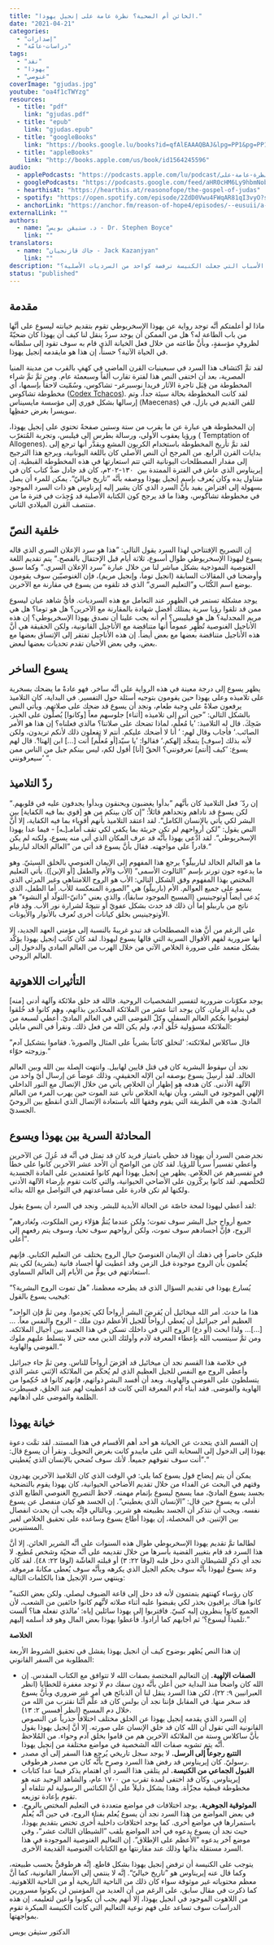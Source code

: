 ```yaml
---
title: "الخائن أم الضحية؟ نظرة عامة على إنجيل يهوذا."
date: "2021-04-21"
categories:
  - "إصدارات"
  - "دراسات-عامّة"
tags:
  - "نقد"
  - "يهوذا"
  - "غنوصي"
coverImage: "gjudas.jpg"
youtube: "oa4f1cTWYzg"
resources:
  - title: "pdf"
    link: "gjudas.pdf"
  - title: "epub"
    link: "gjudas.epub"
  - title: "googleBooks"
    link: "https://books.google.lu/books?id=qfAlEAAAQBAJ&lpg=PP1&pg=PP1#v=onepage&q&f=false"
  - title: "appleBooks"
    link: "http://books.apple.com/us/book/id1564245596"
audio:
  - applePodcasts: "https://podcasts.apple.com/lu/podcast/الكتابات-الغنوصية-٤-الخائن-أم-الضحية-نظرة-عامة-على/id1562187072?i=1000518055686"
  - googlePodcasts: "https://podcasts.google.com/feed/aHR0cHM6Ly9hbmNob3IuZm0vcy81MTVjMjljNC9wb2RjYXN0L3Jzcw/episode/NzdjYWExODctMDMzNi00OWQzLThkMTUtY2Y5OTBiMjFkNGJl?sa=X&ved=0CAUQkfYCahcKEwiQ-OPF-vDwAhUAAAAAHQAAAAAQCA"
  - hearthisAt: "https://hearthis.at/reasonofope/the-gospel-of-judas"
  - spotify: "https://open.spotify.com/episode/2ZdD0Vwu4FWqAR81qI3vyO?si=EiwiNODQTpSRQdQlyzPcUg"
  - anchorLink: "https://anchor.fm/reason-of-hope4/episodes/--eusuii/a-a58a7jp"
externalLink: ""
authors:
  - name: "د. ستيڤن بويس - Dr. Stephen Boyce"
    link: ""
translators:
  - name: "جاك قازنجيان - Jack Kazanjyan"
    link: ""
description: "ما هي القصة التي تقف وراء إنجيل يهوذا، وما هي الأسباب التي جعلت الكنيسة ترفضة كواحد من السرديات الأصلية؟"
status: "published"
---
```


## **مقدمة**

ماذا لو أعلمتكم أنَّه توجد رواية عن يهوذا الإسخريوطي تقوم بتقديم خيانته ليسوع على أنَّها من باب الطاعة له؟ هل من الممكن أن يوجد سردٌ ينقل لنا كيف أن يهوذا كان ضحيّةً لظروفٍ مؤسفةٍ، وبأنَّ طاعته من خلال فعل الخيانة الذي قام به سوف تقود إلى سلطانه في الحياة الآتية؟ حسناً، إن هذا هو مايقدمه إنجيل يهوذا.

لقد تمَّ اكتشاف هذا السرد في سبعينيات القرن الماضي في كهفٍ بالقرب من مدينة المنيا المصرية، بعد أن اختفى النص هذا لفترة تقارب ألفاً وسبعمئة عام. ومن ثمَّ تمَّ شراء المخطوطة من قِبَل تاجرة الآثار فريدا نوسبرغر- تشاكوس، وسُمّيت لاحقاً بإسمها، أي مخطوطة تشاكوس ([Codex Tchacos](https://web.archive.org/web/20160326191458/http://www.nationalgeographic.com/lostgospel/zips/The-Gospel-of-Judas.zip)). لقد كانت المخطوطة بحالة سيئة جداً، وتم إرسالها بشكل فوري إلى مؤسسة مايسيناس (Maecenas) للفن القديم في بازل، في سويسرا بغرض حفظِها.

إن المخطوطة هي عبارة عن ما يقرب من ستة وستين صفحةً تحتوي على إنجيل يهوذا، ورؤيا يعقوب الأولى، ورسالة بطرس إلى فيلبس، وتجربة المُتغرّب ( Temptation of Allogenes). لقد تمَّ تأريخ المخطوطة باستخدام الكربون المشع ويقدَّر أنها ترجع إلى بدايات القرن الرابع. من المرجح أن النص الأصلي كان باللغة اليونانية، ويرجع هذا الترجيح إلى مقدار المصطلحات اليونانية التي تتم استعارتها في هذه المخطوطة القبطية. إن إيريناوس الذي عاش في الفترة الممتدة بين  ١٣٠-٢٠٢م، كان قد جادل ضدَّ كتاب كان في متناول يده وكان يُعرف بإسم إنجيل يهوذا ووصفه بأنَّه ”تاريخ خياليّ“. يمكن للمرء أن يصل بسهولة إلى افتراضٍ يفيد بأنَّ السرد الذي كان يشير إليه إيرناوس هو ذات السرد الموجود في مخطوطة تشاكوس، وهذا ما قد يرجح كون الكتابة الأصلية قد وُجِدَت في فترة ما من منتصف القرن الميلادي الثاني.

## **خلفية النصّ**

إن التصريح الإفتتاحي لهذا السرد يقول التالي: ”هذا هو سرد الإعلان السري الذي قاله يسوع ليهوذا الإسخريوطي طوال أسبوع، ثلاثة أيام قبل الإحتفال بالفصح.“ يتم تقديم اللغة الغنوصية النموذجية بشكل مباشر لنا من خلال عبارة ”سرد الإعلان السري.“ وكما سبق وأوضحنا في المقالات السابقة (انجيل توما، وإنجيل مريم)، فإن الغنوصيّين سوف يقومون بوضع اسم الكُتّاب و”التعليم السري“ الذي قد تلقوه من يسوع في مقارنة مع الآخرين.

يوجد مشكلة تستمر في الظهور عند التعامل مع هذه السرديات. فأيُّ شاهد عيان ليسوع ممن قد تلقوا رؤيا سرية يمتلك أفضل شهادة بالمقارنة مع الآخرين؟ هل هو توما؟ هل هي مريم المجدلية؟ هل هو فيليبس؟ أم أنه يجب علينا أن نصدق يهوذا الإسخريوطي؟ إن هذه الأناجيل الغنوصية تُظْهِر عموماً أنها متناقضة مع الأناجيل القانونية، ولكن الحقيقة هي أنَّ هذه الأناجيل متناقضة بعضها مع بعض أيضاً. إن هذه الأناجيل تفتقر إلى الإتساق بعضها مع بعض، وفي بعض الأحيان تقدم تحديات بعضها لبعض.

## **يسوع الساخر**

يظهر يسوع إلى درجة معينة في هذه الرواية على أنَّه ساخر. فهو عادةً ما يضحك بسخرية على تلاميذه وعلى يهوذا حين يقومون بتوجيه أسئلة حول التفسير. في البداية، كان التلاميذ يرفعون صلاةً على وجبة طعام، ونجد أن يسوع قد ضحك على صلاتهم. ويأتي النص بالشكل التالي: ”حين أتى إلى تلاميذه \[أثناء\] جلوسهم معاً \[وكانوا\] يُصلّون على الخبز، ضَحِكَ. قال له التلاميذ: ’يا مُعلِّم، لماذا تضحك على صلاتنا؟ مالذي فعلناه؟ إن هذا هو الأمر الصائب.‘ فأجاب وقال لهم: ’ أنا لا أضحك عليكم. أنتم لا تفعلون ذلك لأنكم تريدون، ولكن لأنه بذلك \[سوف\] يتمجَّد إلهكم.‘ فقالوا: ’يا سيّد\[أو مُعلِّم\] أنت \[…\] ابن إلهنا!‘. قال لهم يسوع: ’كيف \[أنتم\] تعرفونني؟ الحقّ \[أنا\] أقول لكم، ليس بينكم جيل من الناس ممن سيعرفونني‘ “.

## **ردّ التلاميذ**

إن ردّ َ فعل التلاميذ كان بأنَّهم ”بدأوا يغضبون ويحنقون وبدأوا يجدفون عليه في قلوبهم.“ لكن يسوع قد ناداهم وتحداهم قائلاً: ”إن كان بينكم من هو \[قوي بما فيه الكفاية\] بين البشر لكي يأتي بالإنسان الكامل“. لقد اعتقد التلاميذ بأنهم أقوياء بما فيه الكفاية، إلا أنَّ النص يقول: ”لكن أرواحهم لم تكن جريئة بما يكفي لكي تقف أمامـ\[ـه\] - فيما عدا يهوذا الإسخريوطي“. لقد ادَّعى يهوذا بأنَّه قد عرف المكان الذي أتى منه يسوع، ولكنه لم يكن قادراً على مواجهته. فقال بأنَّ يسوع قد أتى من ”العالم الخالد لباربيلو.“

ما هو العالم الخالد لباربيلّو؟ يرجع هذا المفهوم إلى الإيمان الغنوصي بالخلق السيثيّ. وهو ما يدعوه جون تورنر بإسم ”الثالوث الأسمى“ (الأب والأم والطفل \[أو الإبن\]). يأتي التعليم المختص بهذا المفهوم وفق الشكل التالي: الأب هو الروح اللامتناهي وغير المرئي الذي يسمو على جميع العوالم. الأم (باربيلّو) هي ”الصورة المنعكسة للأب. أما الطفل، الذي يُدعى أيضاً أوتوجينيس (المسيح الموجود سابقاً)، والذي يعني ”ذاتيّ-التولّد أو النشوء“ هو ناتج من باربيلو إما أن ذلك قد حدث بشكل عفويّ أو نتيجةً لشرارة نور الأب. وقد قام الأوتوجينيس بخلق كيانات أُخرى تُعرف بالأنوار والأيونات.

على الرغم من أنَّ هذه المصطلحات قد تبدو غريبةً بالنسبة إلى مؤمني العهد الجديد، إلا أنها ضرورية لفهم الأقوال السرية التي قالها يسوع ليهوذا. لقد كان كاتب إنجيل يهوذا يؤكّد بشكل متعمد على ضرورة الخلاص الآتي من خلال الهرب من العالم المادي والدخول إلى العالم الروحي.

## **التأثيرات اللاهوتية**

يوجد مكوّنات ضرورية لتفسير الشخصيات الروحية. فالله قد خلق ملائكة وآلهة أدنى \[منه\] في بداية الزمان. كان يوجد اثنا عشر من الملائكة المحدّدين بذاتهم، وهم كانوا قد خُلقوا ليقوموا بحُكم العالم السفلي وكلّ الفوضى التي في العالم الماديّ. أُعطي لسبعة من الملائكة مسؤولية خَلْق آدم، ولم يكن الله من فعل ذلك. ونقرأ في النص مايلي:

”قال ساكلاس لملائكته: ’لنخلق كائناً بشرياً على المثال والصورة‘. فقاموا بتشكيل آدم وزوجته حوّاء.“

نجد أن سقوط البشرية كان في قتل قايين لهابيل. وانتهت الصلة بين الله وبين العالم الخالد. لقد أُرسِلَ يسوع بوصفه ابن الإله الحقيقي، وذلك عوضاً عن إرسال أيّ واحد من الآلهة الأدنى. كان هدفه هو إظهار أن الخلاص يأتي من خلال الإتصال مع النور الداخلي الإلهي الموجود في البشر، وبأن نهاية الخلاص تأتي عند الموت حين يهرب المرء من العالم الماديّ. هذه هي الطريقة التي يقوم وفقها الله باستعادة الإتصال الذي انقطع بين الروحيّ الجسديّ.

## **المحادثة السرية بين يهوذا ويسوع**

نجد ضمن السرد أن يهوذا قد حظي بامتياز فريد كان قد تمثل في أنَّه قد عُزِلَ عن الآخرين وأُعطي تفسيراً سرياً للرؤيا. لقد كان من الواضح أن الأحد عشر الآخرين كانوا على خطأ في تفسيرهم عن الخلاص. يظهر من إنجيل يهوذا أنهم كانوا مُعتمدين على المادة الجسدية لتُخلِّصهم. لقد كانوا يركّزون على الأضاحي الحيوانية، والتي كانت تقوم بإرضاء الآلهة الأدنى ولكنها لم تكن قادرة على مساعدتهم في التواصل مع الله بذاته.

لقد أعطي ليهوذا لمحة خاصّة عن الحالة الأبدية للبشر. ونجد في السرد أن يسوع يقول:

”جميع أرواح جيل البشر سوف تموت؛ ولكن عندما يُتمُّ هؤلاء زمن الملكوت، وتُغادرهم الروح، فإنَّ أجسادهم سوف تموت، ولكن أرواحهم سوف تحيا، وسوف يتم رفعهم إلى أعلى“.

فليكن حاضراً في ذهنك أن الإيمان الغنوصيّ حيال الروح يختلف عن التعليم الكتابي. فإنهم يُعلمون بأن الروح موجودة قبل الزمن وقد أعطيت لها أجساد فانية (بشرية) لكي يتم استعادتهم في يومٍّ من الأيام إلى العالم السماوي.

يُسارع يهوذا في تقديم السؤال الذي قد يطرحه معظمنا، ”هل تموت الروح البشرية؟“ فيجيب يسوع بالقول:

”هذا ما حدث. أمر الله ميخائيل أن يُقرِضَ البشر أرواحاً لكي يَخدِموا. ومن ثمَّ فإن الواحد العظيم أمر جبرائيل أن يُعطي أرواحاً للجيل الأعظم دون ملك - الروح والنفس معاً. …\[…\]… ولذا ابحث (أو دع) الروح التي في داخلك تسكن في هذا الجسد بين أجيال الملائكة. ومن ثمَّ سيتسبب الله بإعطاء المعرفة لآدم وأولئك الذين معه حتى لا يتسلط عليهم ملوك الفوضى والهاوية.“

في خلاصة هذا القسم نجد أن ميخائيل قد أقرَضَ أرواحاً للناس. ومن ثمَّ جاء جبرائيل وأعطى الروح مع النفس للجيل العظيم الذي لم يُحكَم من الملائكة الإثني عشر الذي يتسلطون على الفوضى والهاوية. وبعد أن أفسد البشر ذواتهم، فإنهم كانوا قد حُكِموا من الهاوية والفوضى. فقد أبناء آدم المعرفة التي كانت قد أُعطيت لهم عند الخلق، فسيطرت الظلمة والفوضى على أذهانهم.

## **خيانة يهوذا**

إن القسم الذي يتحدث عن الخيانة هو أحد أهم الأقسام في هذا المستند. لقد تمَّت دعوة يهوذا إلى الدخول إلى السحابة التي على مايبدو كانت بغرض التحويل. ونقرأ أن يسوع قال: ”أنت سوف تفوقهم جميعاً. لأنك سوف تُضحي بالإنسان الذي يُغطيني.“

يمكن أن يتم إيضاح قول يسوع كما يلي: في الوقت الذي كان التلاميذ الآخرين يهدرون وقتهم في البحث عن الفداء من خلال تقديم الأضاحي الحيوانية، كان يهوذا يقوم بالتضحية بجسد يسوع الماديّ، مما يسمح ليسوع بإتمام مهمته. لاحظ التصريح الغنوصي الطابع الذي أدلى به يسوع حين قال: ”الإنسان الذي يغطيني“. إن الجسد هو كيان منفصل عن يسوع نفسه. ويجب أن نتذكر أن الجسد بطبيعته هو شرير. وبالتالي فإنَّه يجب أن يحدث انفصال بين الإثنين. في المحصلة، إن يهوذا أطاع يسوع وساعده على تحقيق الخلاص لغير المستنيرين.

لطالما تمَّ تقديم يهوذا الإسخريوطي طوال هذه السنوات على أنَّه الشرير الخائن. إلا أنَّ هذا السرد قد قام بتغيير القضية بأسرها من خلال تقديمه على أنَّه ضحيّة وشخص مُطيع. لا نجد أي ذكرٍ للشيطان الذي دخل قلبه (لوقا ٢٢: ٣) أو قبلته الغاشّة (لوقا ٢٢: ٤٨). لقد كان وعد يسوع ليهوذا بأنَّه سوف يحكم الجيل الذي يكرهه وبأنَّه سوف يُعطى مكانةً مرموقة. وينتهي سرد الإنجيل هذا بالكلمات التالية:

”كان رؤساء كهنتهم يتمتمون لأنه قد دخل إلى قاعة الضيوف ليصلي. ولكن بعض الكتبة كانوا هناك يراقبون بحذر لكي يقبضوا عليه أثناء صلاته لأنَّهم كانوا خائفين من الشعب، لأن الجميع كانوا ينظرون إليه كنبيّ. فاقتربوا إلى يهوذا سائلين إياه: ’مالذي تفعله هنا؟ ألست تلميذاً ليسوع؟‘ ثم أجابهم كما أرادوا. فأعطوا يهوذا بعض المال وهو قد أسلمه إليهم.“

**الخلاصة**

إن هذا النص يُظهر بوضوح كيف أن انجيل يهوذا يفشل في تحقيق الشروط الأربعة المطلوبة من السفر القانوني:

- **الصفات الإلهية.** إن التعاليم المختصة بصفات الله لا تتوافق مع الكتاب المقدس. إن الله كان واضحاً منذ البداية حين أعلن بأنَّه دون سفك دم لا توجد مغفرة للخطايا (انظر العبرانيين ٩: ٢٢)، لكن هذا السرد ينقل لنا أن الذبائح هي أمر غير ضروري وبأنَّ يسوع قد سخر منها. في المقابل فإننا نجد أن بولس كان قد علَّم أنَّنا نقترب من الله من خلال دم المسيح (انظر أفسس ٢: ١٣).  
   إن السرد الذي يقدمه إنجيل يهوذا عن الخلق مختلف اختلافاً جذرياً عن النصوص القانونية التي تقول أن الله كان قد خلق الإنسان على صورته. إلا أنَّ إنجيل يهوذا يقول بأنَّ ساكلاس وستة من الملائكة الآخرين هم من قاموا بخلق آدم وحواء. من المُلاحظ أنَّه يتم تشويه صفات الله الشخصية في مواضع مختلفة من إنجيل يهوذا.
- **التتبع رجوعاً إلى الرسل.** لا يوجد سجل تاريخي يُرجِع هذا السفر إلى أي مصدر رسوليّ. كان إيريناوس قد رفض هذا السرد وصرح بأنَّه كان من مصدر هرطوقي.
- **القبول الجماعي من الكنيسة.** لم يتلقى هذا السرد أي اهتمام يذكر فيما عدا كتابات إيريناوس. وكان قد اختفى لمدة تقرب من ١٧٠٠ عام، والشاهد الوحيد عنه هو مخطوطة قبطية مجزّأة. وهذا يشكل دليلاً على أنَّ الكنائس الرسولية لم تتلقاه أو تقوم بإعادة توزيعه.
- **الموثوقية الجوهرية.** يوجد اختلافات في مواضع متعددة في التعليم المختص بالروح. في بعض المواضع من هذا السرد نجد أن يسوع يُعلم بفناء الروح، في حين أنَّه يُعلِّم باستمرارها في مواضع أُخرى. كما يوجد اختلافات داخلية أُخرى تختص بتقديم يهوذا، حيث نجد أن يسوع يدعوه في أحد المواضع بلقب ”الشيطان الثالث عشر“، وفي موضع آخر يدعوه ”الأعظم على الإطلاق“. إن التعاليم الغنوصية الموجودة في هذا السرد مستقلة بذاتها وذلك عند مقارنتها مع الكتابات الغنوصية القديمة الأُخرى.

يتوجب على الكنيسة أن ترفض إنجيل يهوذا بشكل قاطع. إنَّه هرطوقيٌّ بحسب طبيعته، وكما قال عنه إيريناوس هو ”تاريخ خياليّ“. إنَّه لا ينتمي إلى الأسفار القانونية، كما أنَّ معظم محتوياته غير موثوقة سواء كان ذلك من الناحية التاريخية أو من الناحية اللاهوتية. كما ذكرت في مقال سابق، على الرغم من أن العديد من المؤمنين لن يكونوا مسرورين من اللاهوت الموجود في انجيل يهوذا، إلا أنهم يجب أن يكونوا واعين لتعليمه. إن هذه الدراسات سوف تساعد على فهم نوعية التعاليم التي كانت الكنيسة المبكرة تقوم بمواجهتها.

الدكتور ستيڤن بويس

